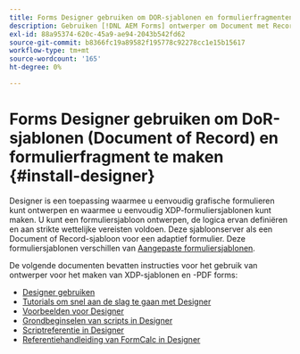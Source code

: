 ```yaml
---
title: Forms Designer gebruiken om DOR-sjablonen en formulierfragmenten te maken
description: Gebruiken [!DNL AEM Forms] ontwerper om Document met Record-sjablonen te maken.
exl-id: 88a95374-620c-45a9-ae94-2043b542fd62
source-git-commit: b8366fc19a89582f195778c92278cc1e15b15617
workflow-type: tm+mt
source-wordcount: '165'
ht-degree: 0%

---
```


# Forms Designer gebruiken om DoR-sjablonen (Document of Record) en formulierfragment te maken {#install-designer}

Designer is een toepassing waarmee u eenvoudig grafische formulieren kunt ontwerpen en waarmee u eenvoudig XDP-formuliersjablonen kunt maken. U kunt een formuliersjabloon ontwerpen, de logica ervan definiëren en aan strikte wettelijke vereisten voldoen. Deze sjabloonserver als een Document of Record-sjabloon voor een adaptief formulier. Deze formuliersjablonen verschillen van [Aangepaste formuliersjablonen](template-editor.md).

De volgende documenten bevatten instructies voor het gebruik van ontwerper voor het maken van XDP-sjablonen en -PDF forms:

+ [Designer gebruiken](assets/using-designer-cs.pdf)
+ [Tutorials om snel aan de slag te gaan met Designer](https://helpx.adobe.com/content/dam/help/en/experience-manager/6-5/forms/pdf/designer-quickstart.pdf)
+ [Voorbeelden voor Designer](https://helpx.adobe.com/content/dam/help/en/experience-manager/6-5/forms/pdf/designer-samples.pdf)
+ [Grondbeginselen van scripts in Designer](https://helpx.adobe.com/content/dam/help/en/experience-manager/6-5/forms/pdf/scripting-basics.pdf)
+ [Scriptreferentie in Designer](https://helpx.adobe.com/content/dam/help/en/experience-manager/6-5/forms/pdf/scripting-reference.pdf)
+ [Referentiehandleiding van FormCalc in Designer](https://helpx.adobe.com/content/dam/help/en/experience-manager/6-5/forms/pdf/formcalc-reference.pdf)
